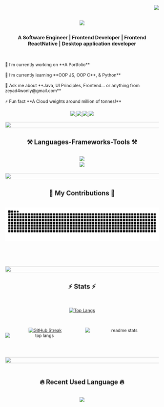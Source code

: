 <img align="right" src="https://visitor-badge.laobi.icu/badge?page_id=ZeyadAy-man" />

<h1 align="center">
    <img src="https://readme-typing-svg.herokuapp.com/?font=Righteous&size=35&center=true&vCenter=true&width=500&height=70&duration=4000&lines=Hi+There!+👋;+I'm+Zeyad+Ayman!+😎;" />
</h1>

<h3 align="center">A Software Engineer | Frontend Developer | Frontend ReactNative | Desktop application developer</h3>

<br/>
<div>
  <br>
  🔭 I’m currently working on **A Portfolio**
  <br>
  <br>
  🌱 I’m currently learning **OOP JS, OOP C++, & Python**
  <br>
  <br>
  💬 Ask me about **Java, UI Principles, Frontend... or anything from zeyad4wonly@gmail.com**
  <br>
  <br>
  ⚡ Fun fact **A Cloud weights around million of tonnes!**
  <br>
  <br>
</div>
 
<div align="center"> 
  <a href="mailto:zeyad4wonly@gmail.com">
    <img src="https://img.shields.io/badge/Gmail-333333?style=for-the-badge&logo=gmail&logoColor=red" />
  </a>
  <a href="https://www.linkedin.com/in/zeyad-ayman-a050b0221" target="_blank">
    <img src="https://img.shields.io/badge/LinkedIn-0077B5?style=for-the-badge&logo=linkedin&logoColor=white" target="_blank" />
  </a>
  <a display="inline" href="https://github.com/ZeyadAy-man" target="_blank">
     <img src="https://img.shields.io/badge/Portfolio-FF5722?style=for-the-badge&logo=todoist&logoColor=white" target="_blank" /> <!-- sqlite, safari, google-chrome are other good icon options -->
  </a>
  <a display="inline" href="https://leetcode.com" target="_blank">
     <img src="https://img.shields.io/badge/leetcode-FFFFFF?style=for-the-badge&logo=leetcode&logoColor=black" target="_blank" /> <!-- sqlite, safari, google-chrome are other good icon options -->
  </a>
</div>
<br>
<div align="center">
    <img src="https://user-images.githubusercontent.com/74038190/212284100-561aa473-3905-4a80-b561-0d28506553ee.gif" width=1000 height=20/>
</div>

<h2 align="center">⚒️ Languages-Frameworks-Tools ⚒️</h2>
<br/>
<div align="center">
    <img src="https://skillicons.dev/icons?i=cpp,c,java,javascript,python,react,html,css" />
    <br>
    <img src="https://skillicons.dev/icons?i=git,github,figma,mongodb,mysql,vscode,stackoverflow,eclipse,visualstudio,gmail" /><br>
</div>

<br/>
<div align="center">
    <img src="https://user-images.githubusercontent.com/74038190/212284100-561aa473-3905-4a80-b561-0d28506553ee.gif" width=1000 height=20/>
</div>

<div align="center">
  <h2>🐍 My Contributions 🐍</h2>
  <br>
  <img alt="snake eating my contributions" src="https://raw.githubusercontent.com/ZeyadAy-man/ZeyadAy-man/output/github-contribution-grid-snake.svg" />
  
  <br/><br/><br/>
</div>

<div align="center">
    <img src="https://user-images.githubusercontent.com/74038190/212284100-561aa473-3905-4a80-b561-0d28506553ee.gif" width=1000 height=20/>
</div>

<h2 align="center">⚡ Stats ⚡</h2>
<br>

<div align="center">
    
[![Top Langs](https://github-readme-stats.vercel.app/api/top-langs/?username=ZeyadAy-man&layout=donut&width=100%)](https://github.com/anuraghazra/github-readme-stats)

</div>    
<div align=center display=flex flexdirection=row>
  <br>
  <br>
  <a align="left" width=48% href="https://git.io/streak-stats"><img src="https://streak-stats.demolab.com?user=ZeyadAy-man&theme=transparent" alt="GitHub Streak" /></a>
<!--   <br> -->
<!--   <br> -->
  <img align="right" width=48% src="https://github-readme-stats.vercel.app/api?username=ZeyadAy-man&count_private=true&show_icons=true&theme=react&rank_icon=github&border_radius=10" alt="readme stats" />
<!--   <br> -->
<!--   <br> -->
  <img align="left" width=48% align="center" src="https://github-readme-stats.vercel.app/api/top-langs/?username=ZeyadAy-man&hide=HTML&langs_count=8&layout=compact&theme=react&border_radius=10&size_weight=0.5&count_weight=0.5&exclude_repo=github-readme-stats" alt="top langs" />
  <br>
  <br>
</div>

<br/><br/>

<div align="center">
    <img src="https://user-images.githubusercontent.com/74038190/212284100-561aa473-3905-4a80-b561-0d28506553ee.gif" width=1000 height=20/>
</div>

<br/>

<h2 align="center">🔥 Recent Used Language 🔥</h2>
<br>
<div align="center">
    <img width=450 align="center" src="https://github-readme-stats.vercel.app/api/wakatime?username=ZeyadAy_man"></img>
</div>
<br>
